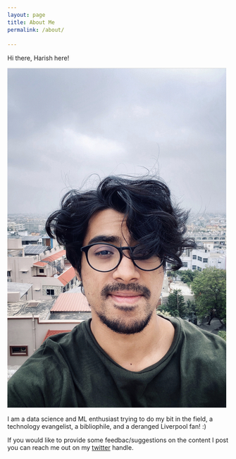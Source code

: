 ```yaml
---
layout: page
title: About Me
permalink: /about/

---
```


Hi there, Harish here!

![](../images/profile_pic.jpg)

I am a data science and ML enthusiast trying to do my bit in the field, a technology evangelist, a bibliophile, and a deranged Liverpool fan! :)

If you would like to provide some feedbac/suggestions on the content I post you can reach me out on my [twitter](www.twitter.com/harish3110) handle. 

